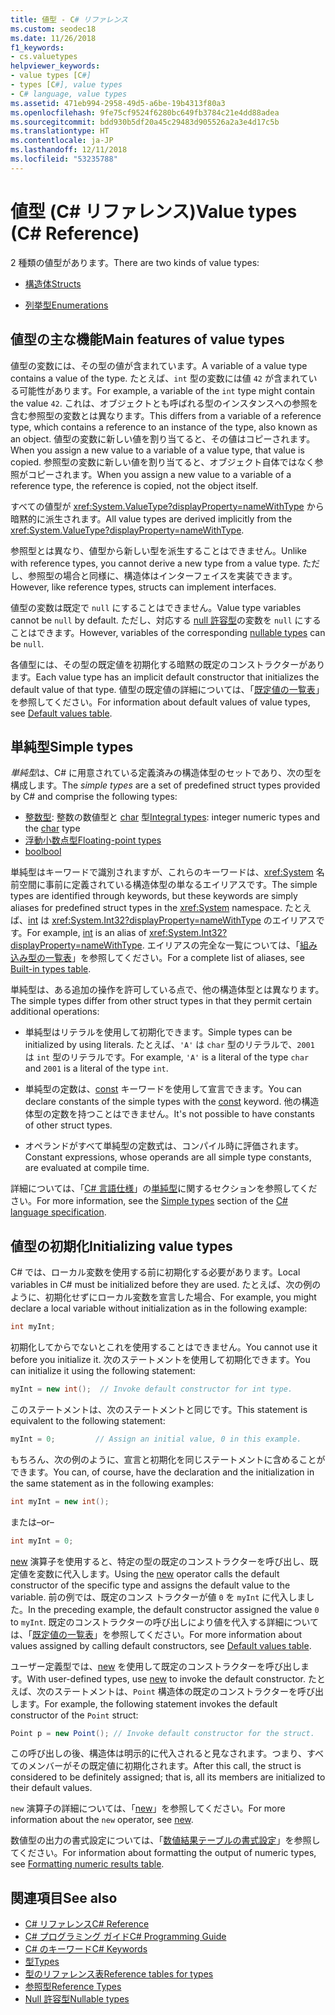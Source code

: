 ```yaml
---
title: 値型 - C# リファレンス
ms.custom: seodec18
ms.date: 11/26/2018
f1_keywords:
- cs.valuetypes
helpviewer_keywords:
- value types [C#]
- types [C#], value types
- C# language, value types
ms.assetid: 471eb994-2958-49d5-a6be-19b4313f80a3
ms.openlocfilehash: 9fe75cf9524f6280bc649fb3784c21e4dd88adea
ms.sourcegitcommit: bdd930b5df20a45c29483d905526a2a3e4d17c5b
ms.translationtype: HT
ms.contentlocale: ja-JP
ms.lasthandoff: 12/11/2018
ms.locfileid: "53235788"
---
```

# <a name="value-types-c-reference"></a><span data-ttu-id="c5bd8-102">値型 (C# リファレンス)</span><span class="sxs-lookup"><span data-stu-id="c5bd8-102">Value types (C# Reference)</span></span>

<span data-ttu-id="c5bd8-103">2 種類の値型があります。</span><span class="sxs-lookup"><span data-stu-id="c5bd8-103">There are two kinds of value types:</span></span>

- [<span data-ttu-id="c5bd8-104">構造体</span><span class="sxs-lookup"><span data-stu-id="c5bd8-104">Structs</span></span>](struct.md)

- [<span data-ttu-id="c5bd8-105">列挙型</span><span class="sxs-lookup"><span data-stu-id="c5bd8-105">Enumerations</span></span>](enum.md)

## <a name="main-features-of-value-types"></a><span data-ttu-id="c5bd8-106">値型の主な機能</span><span class="sxs-lookup"><span data-stu-id="c5bd8-106">Main features of value types</span></span>

<span data-ttu-id="c5bd8-107">値型の変数には、その型の値が含まれています。</span><span class="sxs-lookup"><span data-stu-id="c5bd8-107">A variable of a value type contains a value of the type.</span></span> <span data-ttu-id="c5bd8-108">たとえば、`int` 型の変数には値 `42` が含まれている可能性があります。</span><span class="sxs-lookup"><span data-stu-id="c5bd8-108">For example, a variable of the `int` type might contain the value `42`.</span></span> <span data-ttu-id="c5bd8-109">これは、オブジェクトとも呼ばれる型のインスタンスへの参照を含む参照型の変数とは異なります。</span><span class="sxs-lookup"><span data-stu-id="c5bd8-109">This differs from a variable of a reference type, which contains a reference to an instance of the type, also known as an object.</span></span> <span data-ttu-id="c5bd8-110">値型の変数に新しい値を割り当てると、その値はコピーされます。</span><span class="sxs-lookup"><span data-stu-id="c5bd8-110">When you assign a new value to a variable of a value type, that value is copied.</span></span> <span data-ttu-id="c5bd8-111">参照型の変数に新しい値を割り当てると、オブジェクト自体ではなく参照がコピーされます。</span><span class="sxs-lookup"><span data-stu-id="c5bd8-111">When you assign a new value to a variable of a reference type, the reference is copied, not the object itself.</span></span>

<span data-ttu-id="c5bd8-112">すべての値型が <xref:System.ValueType?displayProperty=nameWithType> から暗黙的に派生されます。</span><span class="sxs-lookup"><span data-stu-id="c5bd8-112">All value types are derived implicitly from the <xref:System.ValueType?displayProperty=nameWithType>.</span></span>  
  
<span data-ttu-id="c5bd8-113">参照型とは異なり、値型から新しい型を派生することはできません。</span><span class="sxs-lookup"><span data-stu-id="c5bd8-113">Unlike with reference types, you cannot derive a new type from a value type.</span></span> <span data-ttu-id="c5bd8-114">ただし、参照型の場合と同様に、構造体はインターフェイスを実装できます。</span><span class="sxs-lookup"><span data-stu-id="c5bd8-114">However, like reference types, structs can implement interfaces.</span></span>  
  
<span data-ttu-id="c5bd8-115">値型の変数は既定で `null` にすることはできません。</span><span class="sxs-lookup"><span data-stu-id="c5bd8-115">Value type variables cannot be `null` by default.</span></span> <span data-ttu-id="c5bd8-116">ただし、対応する [null 許容型](../../../csharp/programming-guide/nullable-types/index.md)の変数を `null` にすることはできます。</span><span class="sxs-lookup"><span data-stu-id="c5bd8-116">However, variables of the corresponding [nullable types](../../../csharp/programming-guide/nullable-types/index.md) can be `null`.</span></span>
  
<span data-ttu-id="c5bd8-117">各値型には、その型の既定値を初期化する暗黙の既定のコンストラクターがあります。</span><span class="sxs-lookup"><span data-stu-id="c5bd8-117">Each value type has an implicit default constructor that initializes the default value of that type.</span></span> <span data-ttu-id="c5bd8-118">値型の既定値の詳細については、「[既定値の一覧表](default-values-table.md)」を参照してください。</span><span class="sxs-lookup"><span data-stu-id="c5bd8-118">For information about default values of value types, see [Default values table](default-values-table.md).</span></span>  
  
## <a name="simple-types"></a><span data-ttu-id="c5bd8-119">単純型</span><span class="sxs-lookup"><span data-stu-id="c5bd8-119">Simple types</span></span>

<span data-ttu-id="c5bd8-120">*単純型*は、C# に用意されている定義済みの構造体型のセットであり、次の型を構成します。</span><span class="sxs-lookup"><span data-stu-id="c5bd8-120">The *simple types* are a set of predefined struct types provided by C# and comprise the following types:</span></span>

- <span data-ttu-id="c5bd8-121">[整数型](integral-types-table.md): 整数の数値型と [char](char.md) 型</span><span class="sxs-lookup"><span data-stu-id="c5bd8-121">[Integral types](integral-types-table.md): integer numeric types and the [char](char.md) type</span></span>
- [<span data-ttu-id="c5bd8-122">浮動小数点型</span><span class="sxs-lookup"><span data-stu-id="c5bd8-122">Floating-point types</span></span>](floating-point-types-table.md)
- [<span data-ttu-id="c5bd8-123">bool</span><span class="sxs-lookup"><span data-stu-id="c5bd8-123">bool</span></span>](bool.md)

<span data-ttu-id="c5bd8-124">単純型はキーワードで識別されますが、これらのキーワードは、<xref:System> 名前空間に事前に定義されている構造体型の単なるエイリアスです。</span><span class="sxs-lookup"><span data-stu-id="c5bd8-124">The simple types are identified through keywords, but these keywords are simply aliases for predefined struct types in the <xref:System> namespace.</span></span> <span data-ttu-id="c5bd8-125">たとえば、[int](int.md) は <xref:System.Int32?displayProperty=nameWithType> のエイリアスです。</span><span class="sxs-lookup"><span data-stu-id="c5bd8-125">For example, [int](int.md) is an alias of <xref:System.Int32?displayProperty=nameWithType>.</span></span> <span data-ttu-id="c5bd8-126">エイリアスの完全な一覧については、「[組み込み型の一覧表](built-in-types-table.md)」を参照してください。</span><span class="sxs-lookup"><span data-stu-id="c5bd8-126">For a complete list of aliases, see [Built-in types table](built-in-types-table.md).</span></span>

<span data-ttu-id="c5bd8-127">単純型は、ある追加の操作を許可している点で、他の構造体型とは異なります。</span><span class="sxs-lookup"><span data-stu-id="c5bd8-127">The simple types differ from other struct types in that they permit certain additional operations:</span></span>

- <span data-ttu-id="c5bd8-128">単純型はリテラルを使用して初期化できます。</span><span class="sxs-lookup"><span data-stu-id="c5bd8-128">Simple types can be initialized by using literals.</span></span> <span data-ttu-id="c5bd8-129">たとえば、`'A'` は `char` 型のリテラルで、`2001` は `int` 型のリテラルです。</span><span class="sxs-lookup"><span data-stu-id="c5bd8-129">For example, `'A'` is a literal of the type `char` and `2001` is a literal of the type `int`.</span></span>

- <span data-ttu-id="c5bd8-130">単純型の定数は、[const](const.md) キーワードを使用して宣言できます。</span><span class="sxs-lookup"><span data-stu-id="c5bd8-130">You can declare constants of the simple types with the [const](const.md) keyword.</span></span> <span data-ttu-id="c5bd8-131">他の構造体型の定数を持つことはできません。</span><span class="sxs-lookup"><span data-stu-id="c5bd8-131">It's not possible to have constants of other struct types.</span></span>

- <span data-ttu-id="c5bd8-132">オペランドがすべて単純型の定数式は、コンパイル時に評価されます。</span><span class="sxs-lookup"><span data-stu-id="c5bd8-132">Constant expressions, whose operands are all simple type constants, are evaluated at compile time.</span></span>

<span data-ttu-id="c5bd8-133">詳細については、「[C# 言語仕様](../language-specification/index.md)」の[単純型](~/_csharplang/spec/types.md#simple-types)に関するセクションを参照してください。</span><span class="sxs-lookup"><span data-stu-id="c5bd8-133">For more information, see the [Simple types](~/_csharplang/spec/types.md#simple-types) section of the [C# language specification](../language-specification/index.md).</span></span>
  
## <a name="initializing-value-types"></a><span data-ttu-id="c5bd8-134">値型の初期化</span><span class="sxs-lookup"><span data-stu-id="c5bd8-134">Initializing value types</span></span>

 <span data-ttu-id="c5bd8-135">C# では、ローカル変数を使用する前に初期化する必要があります。</span><span class="sxs-lookup"><span data-stu-id="c5bd8-135">Local variables in C# must be initialized before they are used.</span></span> <span data-ttu-id="c5bd8-136">たとえば、次の例のように、初期化せずにローカル変数を宣言した場合、</span><span class="sxs-lookup"><span data-stu-id="c5bd8-136">For example, you might declare a local variable without initialization as in the following example:</span></span>  
  
```csharp  
int myInt;  
```  
  
 <span data-ttu-id="c5bd8-137">初期化してからでないとこれを使用することはできません。</span><span class="sxs-lookup"><span data-stu-id="c5bd8-137">You cannot use it before you initialize it.</span></span> <span data-ttu-id="c5bd8-138">次のステートメントを使用して初期化できます。</span><span class="sxs-lookup"><span data-stu-id="c5bd8-138">You can initialize it using the following statement:</span></span>  
  
```csharp  
myInt = new int();  // Invoke default constructor for int type.  
```  
  
 <span data-ttu-id="c5bd8-139">このステートメントは、次のステートメントと同じです。</span><span class="sxs-lookup"><span data-stu-id="c5bd8-139">This statement is equivalent to the following statement:</span></span>  
  
```csharp  
myInt = 0;         // Assign an initial value, 0 in this example.  
```  
  
 <span data-ttu-id="c5bd8-140">もちろん、次の例のように、宣言と初期化を同じステートメントに含めることができます。</span><span class="sxs-lookup"><span data-stu-id="c5bd8-140">You can, of course, have the declaration and the initialization in the same statement as in the following examples:</span></span>  
  
```csharp  
int myInt = new int();  
```  
  
 <span data-ttu-id="c5bd8-141">または</span><span class="sxs-lookup"><span data-stu-id="c5bd8-141">–or–</span></span>  
  
```csharp  
int myInt = 0;  
```  
  
 <span data-ttu-id="c5bd8-142">[new](new.md) 演算子を使用すると、特定の型の既定のコンストラクターを呼び出し、既定値を変数に代入します。</span><span class="sxs-lookup"><span data-stu-id="c5bd8-142">Using the [new](new.md) operator calls the default constructor of the specific type and assigns the default value to the variable.</span></span> <span data-ttu-id="c5bd8-143">前の例では、既定のコンス トラクターが値 `0` を `myInt` に代入しました。</span><span class="sxs-lookup"><span data-stu-id="c5bd8-143">In the preceding example, the default constructor assigned the value `0` to `myInt`.</span></span> <span data-ttu-id="c5bd8-144">既定のコンストラクターの呼び出しにより値を代入する詳細については、「[既定値の一覧表](default-values-table.md)」を参照してください。</span><span class="sxs-lookup"><span data-stu-id="c5bd8-144">For more information about values assigned by calling default constructors, see [Default values table](default-values-table.md).</span></span>  
  
 <span data-ttu-id="c5bd8-145">ユーザー定義型では、[new](new.md) を使用して既定のコンストラクターを呼び出します。</span><span class="sxs-lookup"><span data-stu-id="c5bd8-145">With user-defined types, use [new](new.md) to invoke the default constructor.</span></span> <span data-ttu-id="c5bd8-146">たとえば、次のステートメントは、`Point` 構造体の既定のコンストラクターを呼び出します。</span><span class="sxs-lookup"><span data-stu-id="c5bd8-146">For example, the following statement invokes the default constructor of the `Point` struct:</span></span>  
  
```csharp  
Point p = new Point(); // Invoke default constructor for the struct.  
```  
  
 <span data-ttu-id="c5bd8-147">この呼び出しの後、構造体は明示的に代入されると見なされます。つまり、すべてのメンバーがその既定値に初期化されます。</span><span class="sxs-lookup"><span data-stu-id="c5bd8-147">After this call, the struct is considered to be definitely assigned; that is, all its members are initialized to their default values.</span></span>  
  
 <span data-ttu-id="c5bd8-148">`new` 演算子の詳細については、「[new](new.md)」を参照してください。</span><span class="sxs-lookup"><span data-stu-id="c5bd8-148">For more information about the `new` operator, see [new](new.md).</span></span>  
  
 <span data-ttu-id="c5bd8-149">数値型の出力の書式設定については、「[数値結果テーブルの書式設定](formatting-numeric-results-table.md)」を参照してください。</span><span class="sxs-lookup"><span data-stu-id="c5bd8-149">For information about formatting the output of numeric types, see [Formatting numeric results table](formatting-numeric-results-table.md).</span></span>  
  
## <a name="see-also"></a><span data-ttu-id="c5bd8-150">関連項目</span><span class="sxs-lookup"><span data-stu-id="c5bd8-150">See also</span></span>

- [<span data-ttu-id="c5bd8-151">C# リファレンス</span><span class="sxs-lookup"><span data-stu-id="c5bd8-151">C# Reference</span></span>](../index.md)  
- [<span data-ttu-id="c5bd8-152">C# プログラミング ガイド</span><span class="sxs-lookup"><span data-stu-id="c5bd8-152">C# Programming Guide</span></span>](../../programming-guide/index.md)  
- [<span data-ttu-id="c5bd8-153">C# のキーワード</span><span class="sxs-lookup"><span data-stu-id="c5bd8-153">C# Keywords</span></span>](index.md)  
- [<span data-ttu-id="c5bd8-154">型</span><span class="sxs-lookup"><span data-stu-id="c5bd8-154">Types</span></span>](types.md)  
- [<span data-ttu-id="c5bd8-155">型のリファレンス表</span><span class="sxs-lookup"><span data-stu-id="c5bd8-155">Reference tables for types</span></span>](reference-tables-for-types.md)  
- [<span data-ttu-id="c5bd8-156">参照型</span><span class="sxs-lookup"><span data-stu-id="c5bd8-156">Reference Types</span></span>](reference-types.md)  
- [<span data-ttu-id="c5bd8-157">Null 許容型</span><span class="sxs-lookup"><span data-stu-id="c5bd8-157">Nullable types</span></span>](../../programming-guide/nullable-types/index.md)  
